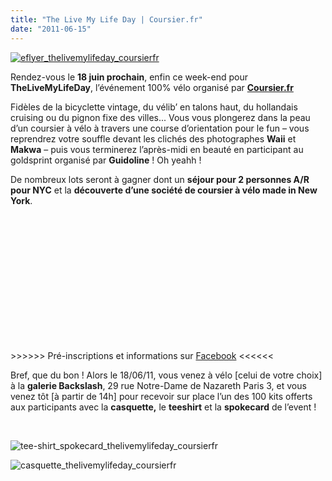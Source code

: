 ```yaml
---
title: "The Live My Life Day | Coursier.fr"
date: "2011-06-15"
---
```


[![](http://www.guidoline.com/wp-content/uploads/2011/06/eflyer_thelivemylifeday_coursierfr.jpg "eflyer_thelivemylifeday_coursierfr")](http://www.guidoline.com/wp-content/uploads/2011/06/eflyer_thelivemylifeday_coursierfr.jpg)

Rendez-vous le **18 juin prochain**, enfin ce week-end pour **TheLiveMyLifeDay**, l’événement 100% vélo organisé par [**Coursier.fr**](http://www.facebook.com/coursier.fr)

Fidèles de la bicyclette vintage, du vélib’ en talons haut, du hollandais cruising ou du pignon fixe des villes... Vous vous plongerez dans la peau d’un coursier à vélo à travers une course d’orientation pour le fun – vous reprendrez votre souffle devant les clichés des photographes **Waii** et **Makwa** – puis vous terminerez l’après-midi en beauté en participant au goldsprint organisé par **Guidoline** ! Oh yeahh !

De nombreux lots seront à gagner dont un **séjour pour 2 personnes A/R pour NYC** et la **découverte d’une société de coursier à vélo made in New York**.

 

 

 

 

 

 

 

\>>>>>> Pré-inscriptions et informations sur [Facebook](http://www.facebook.com/coursier.fr) <<<<<<

Bref, que du bon ! Alors le 18/06/11, vous venez à vélo \[celui de votre choix\] à la **galerie Backslash**, 29 rue Notre-Dame de Nazareth Paris 3, et vous venez tôt \[à partir de 14h\] pour recevoir sur place l’un des 100 kits offerts aux participants avec la **casquette,** le **teeshirt** et la **spokecard** de l’event !

 

![](http://www.guidoline.com/wp-content/uploads/2011/06/tee-shirt_spokecard_thelivemylifeday_coursierfr.png "tee-shirt_spokecard_thelivemylifeday_coursierfr")

![](http://www.guidoline.com/wp-content/uploads/2011/06/casquette_thelivemylifeday_coursierfr.png "casquette_thelivemylifeday_coursierfr")
